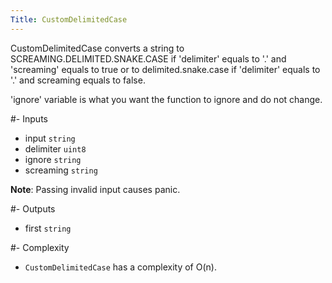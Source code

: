```yaml
---
Title: CustomDelimitedCase
---
```


CustomDelimitedCase converts a string to SCREAMING.DELIMITED.SNAKE.CASE if 'delimiter' equals to '.' and 'screaming' equals to true or to delimited.snake.case if 'delimiter' equals to '.' and screaming equals to false.

'ignore' variable is what you want the function to ignore and do not change.

#- Inputs
- input `string`
- delimiter `uint8`
- ignore `string`
- screaming `string`

**Note**: Passing invalid input causes panic.

#- Outputs
- first `string`

#- Complexity
- `CustomDelimitedCase` has a complexity of O(n).
